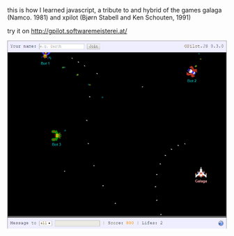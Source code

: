 this is how I learned javascript, a tribute to and hybrid of the games galaga (Namco. 1981) and xpilot (Bjørn Stabell and Ken Schouten, 1991)

try it on http://gpilot.softwaremeisterei.at/

![Screenshot](screenshot.png)